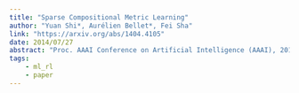 ```yaml
---
title: "Sparse Compositional Metric Learning"
author: "Yuan Shi*, Aurélien Bellet*, Fei Sha"
link: "https://arxiv.org/abs/1404.4105"
date: 2014/07/27
abstract: "Proc. AAAI Conference on Artificial Intelligence (AAAI), 2014."
tags:
    - ml_rl
    - paper
---
```

